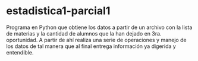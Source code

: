 # estadistica1-parcial1
Programa en Python que obtiene los datos a partir de un archivo con la lista de materias y la cantidad de alumnos que la han dejado en 3ra. oportunidad. A partir de ahí realiza una serie de operaciones y manejo de los datos de tal manera que al final entrega información ya digerida y entendible.
